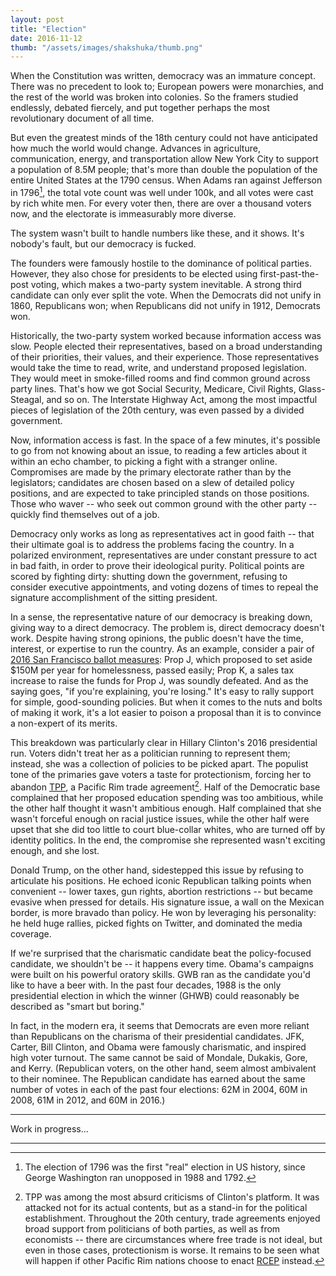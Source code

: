 ```yaml
---
layout: post
title: "Election"
date: 2016-11-12
thumb: "/assets/images/shakshuka/thumb.png"
---
```


When the Constitution was written, democracy was an immature concept. There was no precedent to look to; European powers were monarchies, and the rest of the world was broken into colonies. So the framers studied endlessly, debated fiercely, and put together perhaps the most revolutionary document of all time.

But even the greatest minds of the 18th century could not have anticipated how much the world would change. Advances in agriculture, communication, energy, and transportation allow New York City to support a population of 8.5M people; that's more than double the population of the entire United States at the 1790 census. When Adams ran against Jefferson in 1796[^1], the total vote count was well under 100k, and all
votes were cast by rich white men. For every voter then, there are over a thousand voters now, and the electorate is immeasurably more diverse.

[^1]: The election of 1796 was the first "real" election in US history, since George Washington ran unopposed in 1988 and 1792.

The system wasn't built to handle numbers like these, and it shows. It's nobody's fault, but our democracy is fucked.

The founders were famously hostile to the dominance of political parties. However, they also chose for presidents to be elected using first-past-the-post voting, which makes a two-party system inevitable. A strong third candidate can only ever split the vote. When the Democrats did not unify in 1860, Republicans won; when Republicans did not unify in 1912, Democrats won.

Historically, the two-party system worked because information access was slow. People elected their representatives, based on a broad understanding of their priorities, their values, and their experience. Those representatives would take the time to read, write, and understand proposed legislation. They would meet in smoke-filled rooms and find common ground across party lines. That's how we got Social Security, Medicare, Civil Rights, Glass-Steagal, and so on. The Interstate Highway Act, among the most impactful pieces of legislation of the 20th century, was even passed by a divided government.

Now, information access is fast. In the space of a few minutes, it's possible to go from not knowing about an issue, to reading a few articles about it within an echo chamber, to picking a fight with a stranger online. Compromises are made by the primary electorate rather than by the legislators; candidates are chosen based on a slew of detailed policy positions, and are expected to take principled stands on those positions. Those who waver -- who seek out common ground with the other party -- quickly find themselves out of a job.

Democracy only works as long as representatives act in good faith -- that their ultimate goal is to address the problems facing the country. In a polarized environment, representatives are under constant pressure to act in bad faith, in order to prove their ideological purity. Political points are scored by fighting dirty: shutting down the government, refusing to consider executive appointments, and voting dozens of times to repeal the signature accomplishment of the sitting president.

In a sense, the representative nature of our democracy is breaking down, giving way to a direct democracy. The problem is, direct democracy doesn't work. Despite having strong opinions, the public doesn't have the time, interest, or expertise to run the country. As an example, consider a pair of [2016 San Francisco ballot measures](https://ballotpedia.org/San_Francisco_City_and_County,_California_ballot_measures): Prop J, which proposed to set aside $150M per year for homelessness, passed easily; Prop K, a sales tax increase to raise the funds for Prop J, was soundly defeated. And as the saying goes, "if you're explaining, you're losing." It's easy to rally support for simple, good-sounding policies. But when it comes to the nuts and bolts of making it work, it's a lot easier to poison a proposal than it is to convince a non-expert of its merits.

This breakdown was particularly clear in Hillary Clinton's 2016 presidential run. Voters didn't treat her as a politician running to represent them; instead, she was a collection of policies to be picked apart. The populist tone of the primaries gave voters a taste for protectionism, forcing her to abandon [TPP](https://en.wikipedia.org/wiki/Trans-Pacific_Partnership), a Pacific Rim trade agreement[^2]. Half of the Democratic base complained that her proposed education spending was too ambitious, while the other half thought it wasn't ambitious enough. Half complained that she wasn't forceful enough on racial justice issues, while the other half were upset that she did too little to court blue-collar whites, who are turned off by identity politics. In the end, the compromise she represented wasn't exciting enough, and she lost.

[^2]: TPP was among the most absurd criticisms of Clinton's platform. It was attacked not for its actual contents, but as a stand-in for the political establishment. Throughout the 20th century, trade agreements enjoyed broad support from politicians of both parties, as well as from economists -- there are circumstances where free trade is not ideal, but even in those cases, protectionism is worse. It remains to be seen what will happen if other Pacific Rim nations choose to enact [RCEP](https://en.wikipedia.org/wiki/Regional_Comprehensive_Economic_Partnership) instead.

Donald Trump, on the other hand, sidestepped this issue by refusing to articulate his positions. He echoed iconic Republican talking points when convenient -- lower taxes, gun rights, abortion restrictions -- but became evasive when pressed for details. His signature issue, a wall on the Mexican border, is more bravado than policy. He won by leveraging his personality: he held huge rallies, picked fights on Twitter, and dominated the media coverage.

If we're surprised that the charismatic candidate beat the policy-focused candidate, we shouldn't be -- it happens every time. Obama's campaigns were built on his powerful oratory skills. GWB ran as the candidate you'd like to have a beer with. In the past four decades, 1988 is the only presidential election in which the winner (GHWB) could reasonably be described as "smart but boring."

In fact, in the modern era, it seems that Democrats are even more reliant than Republicans on the charisma of their presidential candidates. JFK, Carter, Bill Clinton, and Obama were famously charismatic, and inspired high voter turnout. The same cannot be said of Mondale, Dukakis, Gore, and Kerry. (Republican voters, on the other hand, seem almost ambivalent to their nominee. The Republican candidate has earned about the same number of votes in each of the past four elections: 62M in 2004, 60M in 2008, 61M in 2012, and 60M in 2016.)


---

Work in progress...

---




